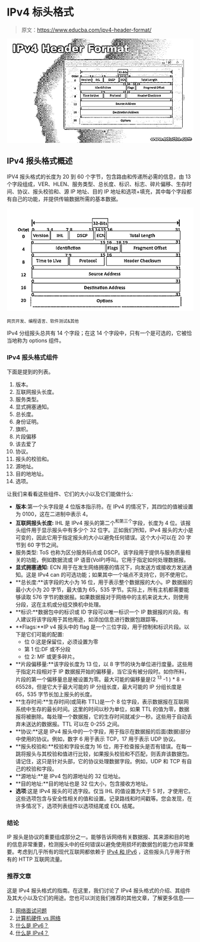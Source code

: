 # IPv4 标头格式

> 原文：<https://www.educba.com/ipv4-header-format/>

![IPv4 Header Format](img/4032def6b8f44507443fd25e8557a612.png)



## IPv4 报头格式概述

IPV4 报头格式的长度为 20 到 60 个字节，包含路由和传递所必需的信息，由 13 个字段组成，VER、HLEN、服务类型、总长度、标识、标志、碎片偏移、生存时间、协议、报头校验和、源 IP 地址、目的 IP 地址和选项+填充，其中每个字段都有自己的功能，并提供传输数据所需的基本数据。

![ipv4.](img/01af34c5eb7ffbbbab31e873654c1f07.png)



<small>网页开发、编程语言、软件测试&其他</small>

IPv4 分组报头总共有 14 个字段；在这 14 个字段中，只有一个是可选的，它被恰当地称为 options 组件。

### IPv4 报头格式组件

下面是提到的列表。

1.  版本。
2.  互联网报头长度。
3.  服务类型。
4.  显式拥塞通知。
5.  总长度。
6.  身份证明。
7.  旗帜。
8.  片段偏移
9.  该去爱了
10.  协议。
11.  报头的校验和。
12.  源地址。
13.  目的地地址。
14.  选项。

让我们来看看这些组件、它们的大小以及它们能做什么:

*   **版本**:第一个头字段是 4 位版本指示符。在 IPv4 的情况下，其四位的值被设置为 0100，这在二进制中表示 4。
*   **互联网报头长度:** IHL 是 IPv4 报头的第二个<sup>和第三个</sup>字段，长度为 4 位。该报头组件用于显示报头中有多少个 32 位字。正如我们所知，IPv4 报头的大小是可变的，因此它用于指定报头的大小以避免任何错误。这个大小可以在 20 字节到 60 字节之间。
*   服务类型: ToS 也称为区分服务码点或 DSCP。该字段用于提供与服务质量相关的功能，例如数据流或 IP 语音(VoIP)呼叫。它用于指定如何处理数据报。
*   **显式拥塞通知:** ECN 用于在发生网络拥塞的情况下，向发送方或接收方发送通知。这是 IPv4 can 的可选功能；如果其中一个端点不支持它，则不使用它。
*   **总长度:**该字段的大小为 16 位，用于表示整个数据报的大小。IP 数据报的最小大小为 20 字节，最大值为 65，535 字节。实际上，所有主机都需要能够读取 576 字节的数据报。如果数据报对于网络中的主机来说太大，则使用分段，这在主机或分组交换机中处理。
*   **标识:**数据包中的标识或 ID 字段可以唯一标识一个 IP 数据报的片段。有人建议将该字段用于其他用途，如添加信息进行数据包跟踪等。
*   **Flags:**IP v4 报头中的 flag 是一个三位字段，用于控制和标识片段。以下是它们可能的配置:
    *   位 0:这是保留位，必须设置为零
    *   第 1 位:DF 或不分段
    *   位 2: MF 或更多碎片。
*   **片段偏移量:**该字段长度为 13 位，以 8 字节的块为单位进行度量。这些用于指定片段相对于 IP 数据报开始的偏移量，当它没有被分段时。如你所料，片段的第一个偏移量总是被设置为零。最大可能的偏移量是(2 <sup>13</sup> -1 ) * 8 = 65528，但是它大于最大可能的 IP 分组长度，最大可能的 IP 分组长度是 65，535 字节长加上报头的长度。
*   **生存时间:**生存时间(或简称 TTL)是一个 8 位字段，表示数据报在互联网系统中生存的最长时间。这里的时间以秒为单位，如果 TTL 的值为零，数据报将被删除。每处理一个数据报，它的生存时间就减少一秒。这些用于自动丢弃未送达的数据报。TTL 可以在 0-255 之间。
*   **协议:**这是 IPv4 报头中的一个字段，用于指示在数据报的后面(数据)部分中使用的协议。例如，数字 6 用于表示 TCP，17 用于表示 UDP 协议。
*   **报头校验和:**校验和字段长度为 16 位，用于检查报头是否有错误。在每一跳将报头与其校验和值进行比较，如果报头校验和不匹配，则丢弃该数据包。请记住，这只是针对头部，它的协议处理数据字段。例如，UDP 和 TCP 有自己的校验和字段。
*   **源地址:**是 IPv4 包的源地址的 32 位地址。
*   **目的地址:**目的地址也是 32 位大小，包含接收方地址。
*   **选项**:这是 IPv4 报头的可选字段。仅当 IHL 的值设置为大于 5 时，才使用它。这些选项包含与安全性相关的值和设置。记录路线和时间戳等。您会发现，在许多情况下，选项列表组件以选项结尾或 EOL 结尾。

### 结论

IP 报头是协议的重要组成部分之一。能够告诉网络有关数据报、其来源和目的地的信息非常重要，检测报头中的任何错误以避免使用损坏的数据包的能力也非常重要。考虑到几乎所有的现代互联网都依赖于 [IPv4 和 IPv6](https://www.educba.com/ipv4-vs-ipv6/) ，这些报头几乎用于所有的 HTTP 互联网流量。

### 推荐文章

这是 IPv4 报头格式的指南。在这里，我们讨论了 IPv4 报头格式的介绍、其组件及其大小以及它们的用途。您也可以浏览我们推荐的其他文章，了解更多信息——

1.  [网络面试问题](https://www.educba.com/networking-interview-questions/)
2.  [计算机硬件 vs 网络](https://www.educba.com/computer-hardware-vs-networking/)
3.  [什么是 IPv6？](https://www.educba.com/what-is-ipv6/)
4.  [什么是 IPv4？](https://www.educba.com/what-is-ipv4/)





